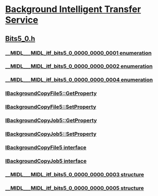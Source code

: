 # [Background Intelligent Transfer Service](../_bits/index.md)
## [Bits5_0.h](index.md)
### [__MIDL___MIDL_itf_bits5_0_0000_0000_0001 enumeration](../bits5_0/ne-bits5_0-__midl___midl_itf_bits5_0_0000_0000_0001.md)
### [__MIDL___MIDL_itf_bits5_0_0000_0000_0002 enumeration](../bits5_0/ne-bits5_0-__midl___midl_itf_bits5_0_0000_0000_0002.md)
### [__MIDL___MIDL_itf_bits5_0_0000_0000_0004 enumeration](../bits5_0/ne-bits5_0-__midl___midl_itf_bits5_0_0000_0000_0004.md)
### [IBackgroundCopyFile5::GetProperty](../bits5_0/nf-bits5_0-ibackgroundcopyfile5-getproperty.md)
### [IBackgroundCopyFile5::SetProperty](../bits5_0/nf-bits5_0-ibackgroundcopyfile5-setproperty.md)
### [IBackgroundCopyJob5::GetProperty](../bits5_0/nf-bits5_0-ibackgroundcopyjob5-getproperty.md)
### [IBackgroundCopyJob5::SetProperty](../bits5_0/nf-bits5_0-ibackgroundcopyjob5-setproperty.md)
### [IBackgroundCopyFile5 interface](../bits5_0/nn-bits5_0-ibackgroundcopyfile5.md)
### [IBackgroundCopyJob5 interface](../bits5_0/nn-bits5_0-ibackgroundcopyjob5.md)
### [__MIDL___MIDL_itf_bits5_0_0000_0000_0003 structure](../bits5_0/ns-bits5_0-__midl___midl_itf_bits5_0_0000_0000_0003.md)
### [__MIDL___MIDL_itf_bits5_0_0000_0000_0005 structure](../bits5_0/ns-bits5_0-__midl___midl_itf_bits5_0_0000_0000_0005.md)
